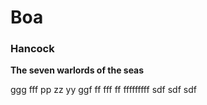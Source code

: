 # Boa
    
### Hancock
**The seven warlords of the seas**

ggg fff pp zz yy ggf
ff fff ff fffffffff
sdf
sdf
sdf
